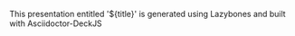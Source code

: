 This presentation entitled '${title}' is generated using Lazybones and built with Asciidoctor-DeckJS
